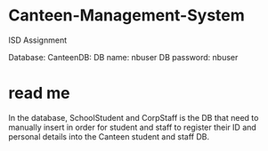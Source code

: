 # Canteen-Management-System
ISD Assignment

Database:
CanteenDB:
DB name: nbuser
DB password: nbuser

# read me
In the database, SchoolStudent and CorpStaff is
the DB that need to manually insert in order for 
student and staff to register their ID and personal 
details into the Canteen student and staff DB.
